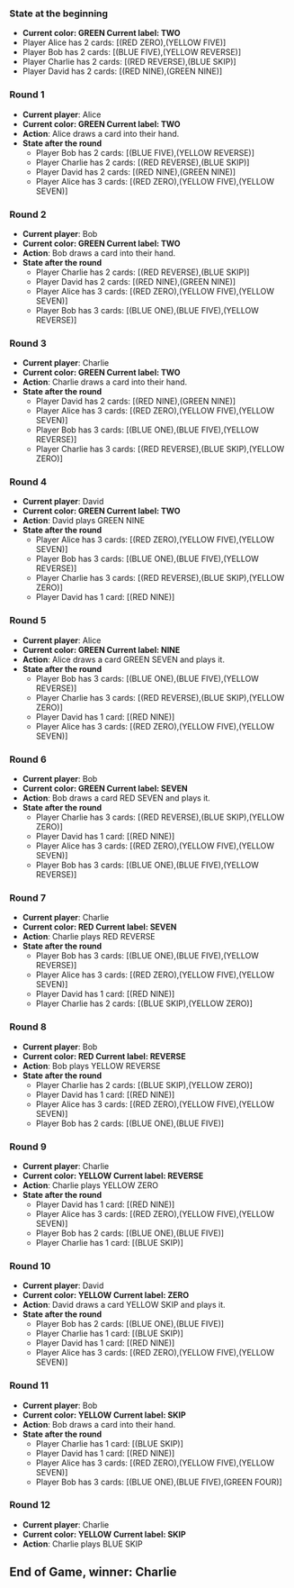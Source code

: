 ### State at the beginning
- **Current color: GREEN Current label: TWO**
- Player Alice has 2 cards: [(RED ZERO),(YELLOW FIVE)]
- Player Bob has 2 cards: [(BLUE FIVE),(YELLOW REVERSE)]
- Player Charlie has 2 cards: [(RED REVERSE),(BLUE SKIP)]
- Player David has 2 cards: [(RED NINE),(GREEN NINE)]
### Round 1
- **Current player**: Alice
- **Current color: GREEN Current label: TWO**
- **Action**: Alice draws a card into their hand.
- **State after the round**
	- Player Bob has 2 cards: [(BLUE FIVE),(YELLOW REVERSE)]
	- Player Charlie has 2 cards: [(RED REVERSE),(BLUE SKIP)]
	- Player David has 2 cards: [(RED NINE),(GREEN NINE)]
	- Player Alice has 3 cards: [(RED ZERO),(YELLOW FIVE),(YELLOW SEVEN)]

### Round 2
- **Current player**: Bob
- **Current color: GREEN Current label: TWO**
- **Action**: Bob draws a card into their hand.
- **State after the round**
	- Player Charlie has 2 cards: [(RED REVERSE),(BLUE SKIP)]
	- Player David has 2 cards: [(RED NINE),(GREEN NINE)]
	- Player Alice has 3 cards: [(RED ZERO),(YELLOW FIVE),(YELLOW SEVEN)]
	- Player Bob has 3 cards: [(BLUE ONE),(BLUE FIVE),(YELLOW REVERSE)]

### Round 3
- **Current player**: Charlie
- **Current color: GREEN Current label: TWO**
- **Action**: Charlie draws a card into their hand.
- **State after the round**
	- Player David has 2 cards: [(RED NINE),(GREEN NINE)]
	- Player Alice has 3 cards: [(RED ZERO),(YELLOW FIVE),(YELLOW SEVEN)]
	- Player Bob has 3 cards: [(BLUE ONE),(BLUE FIVE),(YELLOW REVERSE)]
	- Player Charlie has 3 cards: [(RED REVERSE),(BLUE SKIP),(YELLOW ZERO)]

### Round 4
- **Current player**: David
- **Current color: GREEN Current label: TWO**
- **Action**: David plays GREEN NINE
- **State after the round**
	- Player Alice has 3 cards: [(RED ZERO),(YELLOW FIVE),(YELLOW SEVEN)]
	- Player Bob has 3 cards: [(BLUE ONE),(BLUE FIVE),(YELLOW REVERSE)]
	- Player Charlie has 3 cards: [(RED REVERSE),(BLUE SKIP),(YELLOW ZERO)]
	- Player David has 1 card: [(RED NINE)]

### Round 5
- **Current player**: Alice
- **Current color: GREEN Current label: NINE**
- **Action**: Alice draws a card GREEN SEVEN and plays it.
- **State after the round**
	- Player Bob has 3 cards: [(BLUE ONE),(BLUE FIVE),(YELLOW REVERSE)]
	- Player Charlie has 3 cards: [(RED REVERSE),(BLUE SKIP),(YELLOW ZERO)]
	- Player David has 1 card: [(RED NINE)]
	- Player Alice has 3 cards: [(RED ZERO),(YELLOW FIVE),(YELLOW SEVEN)]

### Round 6
- **Current player**: Bob
- **Current color: GREEN Current label: SEVEN**
- **Action**: Bob draws a card RED SEVEN and plays it.
- **State after the round**
	- Player Charlie has 3 cards: [(RED REVERSE),(BLUE SKIP),(YELLOW ZERO)]
	- Player David has 1 card: [(RED NINE)]
	- Player Alice has 3 cards: [(RED ZERO),(YELLOW FIVE),(YELLOW SEVEN)]
	- Player Bob has 3 cards: [(BLUE ONE),(BLUE FIVE),(YELLOW REVERSE)]

### Round 7
- **Current player**: Charlie
- **Current color: RED Current label: SEVEN**
- **Action**: Charlie plays RED REVERSE
- **State after the round**
	- Player Bob has 3 cards: [(BLUE ONE),(BLUE FIVE),(YELLOW REVERSE)]
	- Player Alice has 3 cards: [(RED ZERO),(YELLOW FIVE),(YELLOW SEVEN)]
	- Player David has 1 card: [(RED NINE)]
	- Player Charlie has 2 cards: [(BLUE SKIP),(YELLOW ZERO)]

### Round 8
- **Current player**: Bob
- **Current color: RED Current label: REVERSE**
- **Action**: Bob plays YELLOW REVERSE
- **State after the round**
	- Player Charlie has 2 cards: [(BLUE SKIP),(YELLOW ZERO)]
	- Player David has 1 card: [(RED NINE)]
	- Player Alice has 3 cards: [(RED ZERO),(YELLOW FIVE),(YELLOW SEVEN)]
	- Player Bob has 2 cards: [(BLUE ONE),(BLUE FIVE)]

### Round 9
- **Current player**: Charlie
- **Current color: YELLOW Current label: REVERSE**
- **Action**: Charlie plays YELLOW ZERO
- **State after the round**
	- Player David has 1 card: [(RED NINE)]
	- Player Alice has 3 cards: [(RED ZERO),(YELLOW FIVE),(YELLOW SEVEN)]
	- Player Bob has 2 cards: [(BLUE ONE),(BLUE FIVE)]
	- Player Charlie has 1 card: [(BLUE SKIP)]

### Round 10
- **Current player**: David
- **Current color: YELLOW Current label: ZERO**
- **Action**: David draws a card YELLOW SKIP and plays it.
- **State after the round**
	- Player Bob has 2 cards: [(BLUE ONE),(BLUE FIVE)]
	- Player Charlie has 1 card: [(BLUE SKIP)]
	- Player David has 1 card: [(RED NINE)]
	- Player Alice has 3 cards: [(RED ZERO),(YELLOW FIVE),(YELLOW SEVEN)]

### Round 11
- **Current player**: Bob
- **Current color: YELLOW Current label: SKIP**
- **Action**: Bob draws a card into their hand.
- **State after the round**
	- Player Charlie has 1 card: [(BLUE SKIP)]
	- Player David has 1 card: [(RED NINE)]
	- Player Alice has 3 cards: [(RED ZERO),(YELLOW FIVE),(YELLOW SEVEN)]
	- Player Bob has 3 cards: [(BLUE ONE),(BLUE FIVE),(GREEN FOUR)]

### Round 12
- **Current player**: Charlie
- **Current color: YELLOW Current label: SKIP**
- **Action**: Charlie plays BLUE SKIP
## End of Game, winner: Charlie
